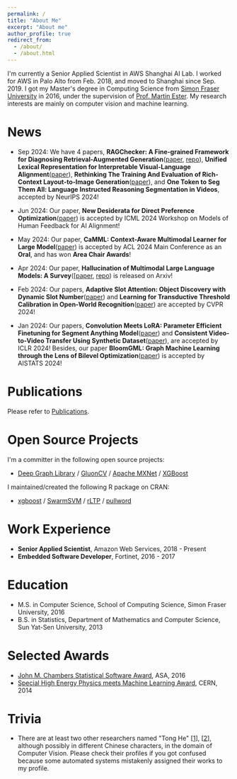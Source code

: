 ```yaml
---
permalink: /
title: "About Me"
excerpt: "About me"
author_profile: true
redirect_from: 
  - /about/
  - /about.html
---
```


I'm currently a Senior Applied Scientist in AWS Shanghai AI Lab. I worked for AWS in Palo Alto from Feb. 2018, and moved to Shanghai since Sep. 2019. I got my Master's degree in Computing Science from [Simon Fraser University](https://www.sfu.ca/) in 2016, under the supervision of [Prof. Martin Ester](https://www.cs.sfu.ca/~ester/). My research interests are mainly on computer vision and machine learning.

# News

- Sep 2024: We have 4 papers, **RAGChecker: A Fine-grained Framework for Diagnosing Retrieval-Augmented Generation**([paper](https://arxiv.org/pdf/2408.08067), [repo](https://github.com/amazon-science/RAGChecker)), **Unified Lexical Representation for Interpretable Visual-Language Alignment**([paper](https://arxiv.org/pdf/2407.17827)), **Rethinking The Training And Evaluation of Rich-Context Layout-to-Image Generation**([paper](https://arxiv.org/pdf/2409.04847)), and **One Token to Seg Them All: Language Instructed Reasoning Segmentation in Videos**, accepted by NeurIPS 2024!

- Jun 2024: Our paper, **New Desiderata for Direct Preference Optimization**([paper](https://arxiv.org/pdf/2407.09072)) is accepted by ICML 2024 Workshop on Models of Human Feedback for AI Alignment!

- May 2024: Our paper, **CaMML: Context-Aware Multimodal Learner for Large Model**([paper](https://arxiv.org/abs/2401.03149)) is accepted by ACL 2024 Main Conference as an **Oral**, and has won **Area Chair Awards**!

- Apr 2024: Our paper, **Hallucination of Multimodal Large Language Models: A Survey**([[paper](https://arxiv.org/abs/2404.18930), [repo](https://github.com/showlab/awesome-mllm-hallucination)) is released on Arxiv!

- Feb 2024: Our papers, **Adaptive Slot Attention: Object Discovery with Dynamic Slot Number**([paper](https://openreview.net/forum?id=EaLfdBPlIh)) and **Learning for Transductive Threshold Calibration in Open-World Recognition**([paper](https://openreview.net/forum?id=ID1aMR5U8v)) are accepted by CVPR 2024!

- Jan 2024: Our papers, **Convolution Meets LoRA: Parameter Efficient Finetuning for Segment Anything Model**([paper](https://openreview.net/forum?id=ezscMer8L0)) and **Consistent Video-to-Video Transfer Using Synthetic Dataset**([paper](https://openreview.net/forum?id=IoKRezZMxF)), are accepted by ICLR 2024! Besides, our paper **BloomGML: Graph Machine Learning through the Lens of Bilevel Optimization**([paper](https://arxiv.org/abs/2403.04763)) is accepted by AISTATS 2024!

# Publications

Please refer to [Publications](https://hetong007.github.io/publications/).

# Open Source Projects

I'm a committer in the following open source projects:

- [Deep Graph Library](https://www.dgl.ai/) / [GluonCV](https://gluon-cv.mxnet.io/) / [Apache MXNet](https://mxnet.apache.org/) / [XGBoost](https://xgboost.ai/)

I maintained/created the following R package on CRAN:

- [xgboost](https://cran.r-project.org/web//packages/xgboost/index.html) / [SwarmSVM](https://cran.r-project.org/web//packages/SwarmSVM/index.html) / [rLTP](https://cran.r-project.org/web//packages/rLTP/index.html) / [pullword](https://cran.r-project.org/web//packages/pullword/index.html)

# Work Experience

- **Senior Applied Scientist**, Amazon Web Services, 2018 - Present
- **Embedded Software Developer**, Fortinet, 2016 - 2017

# Education

- M.S. in Computer Science, School of Computing Science, Simon Fraser University, 2016
- B.S. in Statistics, Department of Mathematics and Computer Science, Sun Yat-Sen University, 2013

# Selected Awards

- [John M. Chambers Statistical Software Award](http://stat-computing.org/awards/jmc/winners.html), ASA, 2016
- [Special High Energy Physics meets Machine Learning Award](https://atlas.cern/updates/atlas-news/machine-learning-wins-higgs-challenge), CERN, 2014

# Trivia

- There are at least two other researchers named "Tong He" [[1](https://scholar.google.com.hk/citations?user=kWADCMUAAAAJ&hl=zh-CN)], [[2](https://scholar.google.com/citations?user=v6o-fksAAAAJ&hl=zh-CN)], although possibly in different Chinese characters, in the domain of Computer Vision. Please check their profiles if you got confused because some automated systems mistakenly assigned their works to my profile.
